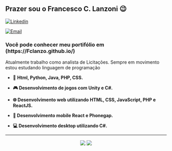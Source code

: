 <h2>Prazer sou o Francesco C. Lanzoni  😉</h2>

[![Linkedin](https://img.shields.io/badge/-LinkedIn-blue?style=flat&logo=Linkedin&logoColor=white)](https://www.linkedin.com/in/francesco-conz-lanzoni-52310a1b3/)

[![Email](https://img.shields.io/badge/-Outlook-blue?style=flat&logo=Mail&logoColor=white)](mailto:franprado.central@gmail.com)

<h3>Você pode conhecer meu portifólio em (https://Fclanzo.github.io/)</h3>

Atualmente trabalho como analista de Licitações.
Sempre em movimento estou estudando  linguagem de programação 
- 💾 <b>Html, Python, Java, PHP, CSS.<b>

- 🎮 <b>Desenvolvimento de jogos com Unity e C#.</b>

- 🌐 <b>Desenvolvimento web utilizando HTML, CSS, JavaScript, PHP e ReactJS.</b>

- 📱  <b>Desenvolvimento mobile React e Phonegap.</b>

- 💻 <b>Desenvolvimento desktop utilizando C#.</b>

<hr>

<p align="center"> 
 
  <img align="center" src="https://github-readme-stats.vercel.app/api?username=Fclanzo&show_icons=true&layout=compact" />
 
  <img align="center" src="https://github-readme-stats.vercel.app/api/top-langs/?username=Fclanzo&show_icons=true&layout=compact" />
</p>